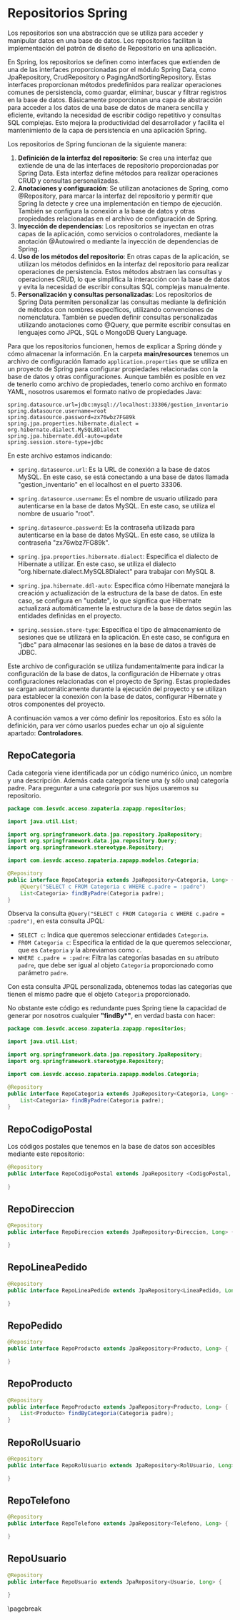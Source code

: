 # Repositorios Spring

Los repositorios son una abstracción que se utiliza para acceder y manipular datos en una base de datos. Los repositorios facilitan la implementación del patrón de diseño de Repositorio en una aplicación.

En Spring, los repositorios se definen como interfaces que extienden de una de las interfaces proporcionadas por el módulo Spring Data, como JpaRepository, CrudRepository o PagingAndSortingRepository. Estas interfaces proporcionan métodos predefinidos para realizar operaciones comunes de persistencia, como guardar, eliminar, buscar y filtrar registros en la base de datos. Básicamente proporcionan una capa de abstracción para acceder a los datos de una base de datos de manera sencilla y eficiente, evitando la necesidad de escribir código repetitivo y consultas SQL complejas. Esto mejora la productividad del desarrollador y facilita el mantenimiento de la capa de persistencia en una aplicación Spring.

Los repositorios de Spring funcionan de la siguiente manera:

1. **Definición de la interfaz del repositorio**: Se crea una interfaz que extiende de una de las interfaces de repositorio proporcionadas por Spring Data. Esta interfaz define métodos para realizar operaciones CRUD y consultas personalizadas.
2. **Anotaciones y configuración**: Se utilizan anotaciones de Spring, como @Repository, para marcar la interfaz del repositorio y permitir que Spring la detecte y cree una implementación en tiempo de ejecución. También se configura la conexión a la base de datos y otras propiedades relacionadas en el archivo de configuración de Spring.
3. **Inyección de dependencias**: Los repositorios se inyectan en otras capas de la aplicación, como servicios o controladores, mediante la anotación @Autowired o mediante la inyección de dependencias de Spring.
4. **Uso de los métodos del repositorio**: En otras capas de la aplicación, se utilizan los métodos definidos en la interfaz del repositorio para realizar operaciones de persistencia. Estos métodos abstraen las consultas y operaciones CRUD, lo que simplifica la interacción con la base de datos y evita la necesidad de escribir consultas SQL complejas manualmente.
5. **Personalización y consultas personalizadas**: Los repositorios de Spring Data permiten personalizar las consultas mediante la definición de métodos con nombres específicos, utilizando convenciones de nomenclatura. También se pueden definir consultas personalizadas utilizando anotaciones como @Query, que permite escribir consultas en lenguajes como JPQL, SQL o MongoDB Query Language.

Para que los repositorios funcionen, hemos de explicar a Spring dónde y cómo almacenar la información. En la carpeta **main/resources** tenemos un archivo de configuración llamado `application.properties` que se utiliza en un proyecto de Spring para configurar propiedades relacionadas con la base de datos y otras configuraciones. Aunque también es posible en vez de tenerlo como archivo de propiedades, tenerlo como archivo en formato YAML, nosotros usaremos el formato nativo de propiedades Java:

```props
spring.datasource.url=jdbc:mysql://localhost:33306/gestion_inventario
spring.datasource.username=root
spring.datasource.password=zx76wbz7FG89k
spring.jpa.properties.hibernate.dialect = org.hibernate.dialect.MySQL8Dialect
spring.jpa.hibernate.ddl-auto=update
spring.session.store-type=jdbc
```

En este archivo estamos indicando:

- `spring.datasource.url`: Es la URL de conexión a la base de datos MySQL. En este caso, se está conectando a una base de datos llamada "gestion_inventario" en el localhost en el puerto 33306.

- `spring.datasource.username`: Es el nombre de usuario utilizado para autenticarse en la base de datos MySQL. En este caso, se utiliza el nombre de usuario "root".

- `spring.datasource.password`: Es la contraseña utilizada para autenticarse en la base de datos MySQL. En este caso, se utiliza la contraseña "zx76wbz7FG89k".

- `spring.jpa.properties.hibernate.dialect`: Especifica el dialecto de Hibernate a utilizar. En este caso, se utiliza el dialecto "org.hibernate.dialect.MySQL8Dialect" para trabajar con MySQL 8.

- `spring.jpa.hibernate.ddl-auto`: Especifica cómo Hibernate manejará la creación y actualización de la estructura de la base de datos. En este caso, se configura en "update", lo que significa que Hibernate actualizará automáticamente la estructura de la base de datos según las entidades definidas en el proyecto.

- `spring.session.store-type`: Especifica el tipo de almacenamiento de sesiones que se utilizará en la aplicación. En este caso, se configura en "jdbc" para almacenar las sesiones en la base de datos a través de JDBC.

Este archivo de configuración se utiliza fundamentalmente para indicar la configuración de la base de datos, la configuración de Hibernate y otras configuraciones relacionadas con el proyecto de Spring. Estas propiedades se cargan automáticamente durante la ejecución del proyecto y se utilizan para establecer la conexión con la base de datos, configurar Hibernate y otros componentes del proyecto.

A continuación vamos a ver cómo definir los repositorios. Esto es sólo la definición, para ver cómo usarlos puedes echar un ojo al siguiente apartado: **Controladores**.

## RepoCategoria

Cada categoría viene identificada por un código numérico único, un nombre y una descripción. Además cada categoría tiene una (y sólo una) categoría padre. Para preguntar a una categoría por sus hijos usaremos su repositorio.

```java
package com.iesvdc.acceso.zapateria.zapapp.repositorios;

import java.util.List;

import org.springframework.data.jpa.repository.JpaRepository;
import org.springframework.data.jpa.repository.Query;
import org.springframework.stereotype.Repository;

import com.iesvdc.acceso.zapateria.zapapp.modelos.Categoria;

@Repository
public interface RepoCategoria extends JpaRepository<Categoria, Long> {
    @Query("SELECT c FROM Categoria c WHERE c.padre = :padre")
    List<Categoria> findByPadre(Categoria padre);
}

```

Observa la consulta `@Query("SELECT c FROM Categoria c WHERE c.padre = :padre")`, en esta consulta JPQL:

- `SELECT c`: Indica que queremos seleccionar entidades `Categoria`.
- `FROM Categoria c`: Especifica la entidad de la que queremos seleccionar, que es `Categoria` y la abreviamos como `c`.
- `WHERE c.padre = :padre`: Filtra las categorías basadas en su atributo `padre`, que debe ser igual al objeto `Categoria` proporcionado como parámetro `padre`.

Con esta consulta JPQL personalizada, obtenemos todas las categorías que tienen el mismo padre que el objeto `Categoria` proporcionado.

No obstante este código es redundante pues Spring tiene la capacidad de generar por nosotros cualquier **"findBy\*"**, en verdad basta con hacer: 

```java
package com.iesvdc.acceso.zapateria.zapapp.repositorios;

import java.util.List;

import org.springframework.data.jpa.repository.JpaRepository;
import org.springframework.stereotype.Repository;

import com.iesvdc.acceso.zapateria.zapapp.modelos.Categoria;

@Repository
public interface RepoCategoria extends JpaRepository<Categoria, Long> {
    List<Categoria> findByPadre(Categoria padre);
}

```

## RepoCodigoPostal

Los códigos postales que tenemos en la base de datos son accesibles mediante este repositorio:

```java
@Repository
public interface RepoCodigoPostal extends JpaRepository <CodigoPostal, Long> {
    
}
```

## RepoDireccion

```java
@Repository
public interface RepoDireccion extends JpaRepository<Direccion, Long> {

}
```

## RepoLineaPedido

```java
@Repository
public interface RepoLineaPedido extends JpaRepository<LineaPedido, Long> {

}
```

## RepoPedido

```java
@Repository
public interface RepoProducto extends JpaRepository<Producto, Long> {

}
```

## RepoProducto

```java
@Repository
public interface RepoProducto extends JpaRepository<Producto, Long> {
    List<Producto> findByCategoria(Categoria padre);
}

```

## RepoRolUsuario

```java
@Repository
public interface RepoRolUsuario extends JpaRepository<RolUsuario, Long> {

}
```

## RepoTelefono

```java
@Repository
public interface RepoTelefono extends JpaRepository<Telefono, Long> {

}
```

## RepoUsuario

```java
@Repository
public interface RepoUsuario extends JpaRepository<Usuario, Long> {

}

```


\pagebreak

